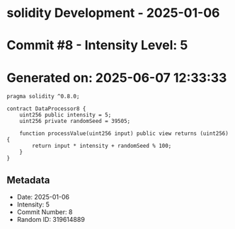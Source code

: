 ﻿# solidity Development - 2025-01-06
# Commit #8 - Intensity Level: 5
# Generated on: 2025-06-07 12:33:33
```solidity
pragma solidity ^0.8.0;

contract DataProcessor8 {
    uint256 public intensity = 5;
    uint256 private randomSeed = 39505;

    function processValue(uint256 input) public view returns (uint256) {
        return input * intensity + randomSeed % 100;
    }
}
```
## Metadata
- Date: 2025-01-06
- Intensity: 5
- Commit Number: 8
- Random ID: 319614889
